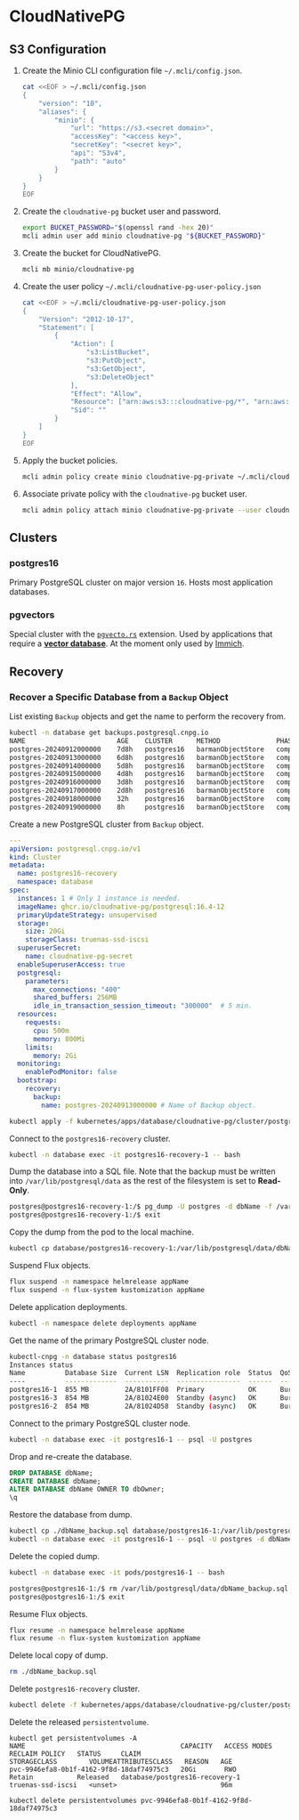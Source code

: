 # CloudNativePG

## S3 Configuration

1. Create the Minio CLI configuration file `~/.mcli/config.json`.

    ```sh
    cat <<EOF > ~/.mcli/config.json
    {
        "version": "10",
        "aliases": {
            "minio": {
                "url": "https://s3.<secret domain>",
                "accessKey": "<access key>",
                "secretKey": "<secret key>",
                "api": "S3v4",
                "path": "auto"
            }
        }
    }
    EOF
    ```

2. Create the `cloudnative-pg` bucket user and password.

    ```sh
    export BUCKET_PASSWORD="$(openssl rand -hex 20)"
    mcli admin user add minio cloudnative-pg "${BUCKET_PASSWORD}"
    ```

3. Create the bucket for CloudNativePG.

    ```sh
    mcli mb minio/cloudnative-pg
    ```

4. Create the user policy `~/.mcli/cloudnative-pg-user-policy.json`

    ```sh
    cat <<EOF > ~/.mcli/cloudnative-pg-user-policy.json
    {
        "Version": "2012-10-17",
        "Statement": [
            {
                "Action": [
                    "s3:ListBucket",
                    "s3:PutObject",
                    "s3:GetObject",
                    "s3:DeleteObject"
                ],
                "Effect": "Allow",
                "Resource": ["arn:aws:s3:::cloudnative-pg/*", "arn:aws:s3:::cloudnative-pg"],
                "Sid": ""
            }
        ]
    }
    EOF
    ```

5. Apply the bucket policies.

    ```sh
    mcli admin policy create minio cloudnative-pg-private ~/.mcli/cloudnative-pg-user-policy.json
    ```

6. Associate private policy with the `cloudnative-pg` bucket user.

    ```sh
    mcli admin policy attach minio cloudnative-pg-private --user cloudnative-pg
    ```

## Clusters

### postgres16

Primary PostgreSQL cluster on major version `16`. Hosts most application databases.

### pgvectors

Special cluster with the [`pgvecto.rs`](https://github.com/tensorchord/cloudnative-pgvecto.rs) extension. Used by applications that require a [**vector database**](https://en.wikipedia.org/wiki/Vector_database). At the moment only used by [Immich](../../media/immich/).

## Recovery

### Recover a Specific Database from a `Backup` Object

List existing `Backup` objects and get the name to perform the recovery from.

```sh
kubectl -n database get backups.postgresql.cnpg.io
NAME                       AGE    CLUSTER      METHOD              PHASE       ERROR
postgres-20240912000000    7d8h   postgres16   barmanObjectStore   completed
postgres-20240913000000    6d8h   postgres16   barmanObjectStore   completed
postgres-20240914000000    5d8h   postgres16   barmanObjectStore   completed
postgres-20240915000000    4d8h   postgres16   barmanObjectStore   completed
postgres-20240916000000    3d8h   postgres16   barmanObjectStore   completed
postgres-20240917000000    2d8h   postgres16   barmanObjectStore   completed
postgres-20240918000000    32h    postgres16   barmanObjectStore   completed
postgres-20240919000000    8h     postgres16   barmanObjectStore   completed
```

Create a new PostgreSQL cluster from `Backup` object.

```yaml
---
apiVersion: postgresql.cnpg.io/v1
kind: Cluster
metadata:
  name: postgres16-recovery
  namespace: database
spec:
  instances: 1 # Only 1 instance is needed.
  imageName: ghcr.io/cloudnative-pg/postgresql:16.4-12
  primaryUpdateStrategy: unsupervised
  storage:
    size: 20Gi
    storageClass: truenas-ssd-iscsi
  superuserSecret:
    name: cloudnative-pg-secret
  enableSuperuserAccess: true
  postgresql:
    parameters:
      max_connections: "400"
      shared_buffers: 256MB
      idle_in_transaction_session_timeout: "300000"  # 5 min.
  resources:
    requests:
      cpu: 500m
      memory: 800Mi
    limits:
      memory: 2Gi
  monitoring:
    enablePodMonitor: false
  bootstrap:
    recovery:
      backup:
        name: postgres-20240913000000 # Name of Backup object.
```

```sh
kubectl apply -f kubernetes/apps/database/cloudnative-pg/cluster/postgres16/postgres16-recovery.yaml
```

Connect to the `postgres16-recovery` cluster.

```sh
kubectl -n database exec -it postgres16-recovery-1 -- bash
```

Dump the database into a SQL file. Note that the backup must be written into `/var/lib/postgresql/data` as the rest of the filesystem is set to **Read-Only**.

```sh
postgres@postgres16-recovery-1:/$ pg_dump -U postgres -d dbName -f /var/lib/postgresql/data/dbName_backup.sql
postgres@postgres16-recovery-1:/$ exit
```

Copy the dump from the pod to the local machine.

```sh
kubectl cp database/postgres16-recovery-1:/var/lib/postgresql/data/dbName_backup.sql ./dbName_backup.sql
```

Suspend Flux objects.

```sh
flux suspend -n namespace helmrelease appName
flux suspend -n flux-system kustomization appName
```

Delete application deployments.

```sh
kubectl -n namespace delete deployments appName
```

Get the name of the primary PostgreSQL cluster node.

```sh
kubectl-cnpg -n database status postgres16
Instances status
Name          Database Size  Current LSN  Replication role  Status  QoS        Manager Version  Node
----          -------------  -----------  ----------------  ------  ---        ---------------  ----
postgres16-1  855 MB         2A/8101FF08  Primary           OK      Burstable  1.24.0           k8s-2
postgres16-3  854 MB         2A/81024E00  Standby (async)   OK      Burstable  1.24.0           k8s-5
postgres16-2  854 MB         2A/81024D58  Standby (async)   OK      Burstable  1.24.0           k8s-4
```

Connect to the primary PostgreSQL cluster node.

```sh
kubectl -n database exec -it postgres16-1 -- psql -U postgres
```

Drop and re-create the database.

 ```sql
DROP DATABASE dbName;
CREATE DATABASE dbName;
ALTER DATABASE dbName OWNER TO dbOwner;
\q
 ```

Restore the database from dump.

 ```sh
kubectl cp ./dbName_backup.sql database/postgres16-1:/var/lib/postgresql/data/dbName_backup.sql
kubectl -n database exec -it postgres16-1 -- psql -U postgres -d dbName -f /var/lib/postgresql/data/dbName_backup.sql
 ```

Delete the copied dump.

```sh
kubectl -n database exec -it pods/postgres16-1 -- bash
```

```sh
postgres@postgres16-1:/$ rm /var/lib/postgresql/data/dbName_backup.sql
postgres@postgres16-1:/$ exit
```

Resume Flux objects.

```sh
flux resume -n namespace helmrelease appName
flux resume -n flux-system kustomization appName
```

Delete local copy of dump.

```sh
rm ./dbName_backup.sql
```

Delete `postgres16-recovery` cluster.

```sh
kubectl delete -f kubernetes/apps/database/cloudnative-pg/cluster/postgres16/postgres16-recovery.yaml
```

Delete the released `persistentvolume`.

```
kubectl get persistentvolumes -A
NAME                                       CAPACITY   ACCESS MODES   RECLAIM POLICY   STATUS     CLAIM                                                     STORAGECLASS        VOLUMEATTRIBUTESCLASS   REASON   AGE
pvc-9946efa8-0b1f-4162-9f8d-18daf74975c3   20Gi       RWO            Retain           Released   database/postgres16-recovery-1                            truenas-ssd-iscsi   <unset>                          96m

kubectl delete persistentvolumes pvc-9946efa8-0b1f-4162-9f8d-18daf74975c3
```
